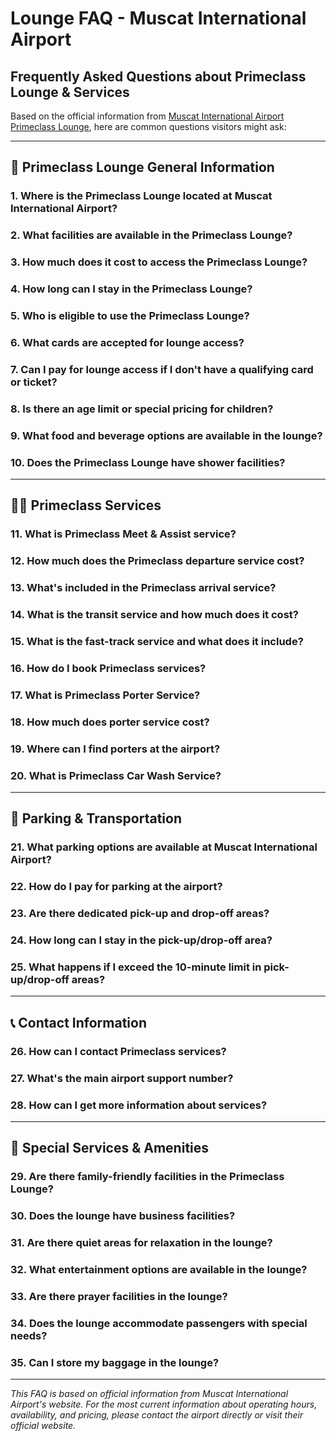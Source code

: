 # Lounge FAQ - Muscat International Airport

## Frequently Asked Questions about Primeclass Lounge & Services

Based on the official information from [Muscat International Airport Primeclass Lounge](https://www.muscatairport.co.om/en/content/primeclass-lounge), here are common questions visitors might ask:

---

## 🏢 **Primeclass Lounge General Information**

### 1. Where is the Primeclass Lounge located at Muscat International Airport?

### 2. What facilities are available in the Primeclass Lounge?

### 3. How much does it cost to access the Primeclass Lounge?

### 4. How long can I stay in the Primeclass Lounge?

### 5. Who is eligible to use the Primeclass Lounge?

### 6. What cards are accepted for lounge access?

### 7. Can I pay for lounge access if I don't have a qualifying card or ticket?

### 8. Is there an age limit or special pricing for children?

### 9. What food and beverage options are available in the lounge?

### 10. Does the Primeclass Lounge have shower facilities?

---

## 👨‍💼 **Primeclass Services**

### 11. What is Primeclass Meet & Assist service?

### 12. How much does the Primeclass departure service cost?

### 13. What's included in the Primeclass arrival service?

### 14. What is the transit service and how much does it cost?

### 15. What is the fast-track service and what does it include?

### 16. How do I book Primeclass services?

### 17. What is Primeclass Porter Service?

### 18. How much does porter service cost?

### 19. Where can I find porters at the airport?

### 20. What is Primeclass Car Wash Service?

---

## 🚗 **Parking & Transportation**

### 21. What parking options are available at Muscat International Airport?

### 22. How do I pay for parking at the airport?

### 23. Are there dedicated pick-up and drop-off areas?

### 24. How long can I stay in the pick-up/drop-off area?

### 25. What happens if I exceed the 10-minute limit in pick-up/drop-off areas?

---

## 📞 **Contact Information**

### 26. How can I contact Primeclass services?

### 27. What's the main airport support number?

### 28. How can I get more information about services?

---

## 🎯 **Special Services & Amenities**

### 29. Are there family-friendly facilities in the Primeclass Lounge?

### 30. Does the lounge have business facilities?

### 31. Are there quiet areas for relaxation in the lounge?

### 32. What entertainment options are available in the lounge?

### 33. Are there prayer facilities in the lounge?

### 34. Does the lounge accommodate passengers with special needs?

### 35. Can I store my baggage in the lounge?

---

*This FAQ is based on official information from Muscat International Airport's website. For the most current information about operating hours, availability, and pricing, please contact the airport directly or visit their official website.* 
